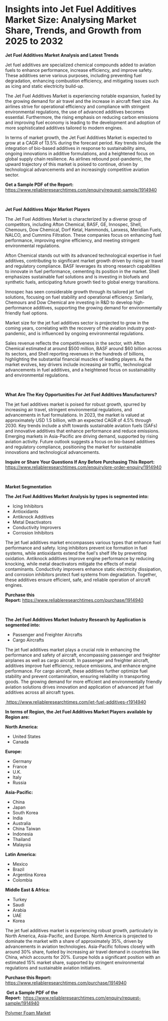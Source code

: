 <p><h1>Insights into Jet Fuel Additives Market Size: Analysing Market Share, Trends, and Growth from 2025 to 2032</h1></p><p><strong>Jet Fuel Additives Market Analysis and Latest Trends</strong></p>
<p><p>Jet fuel additives are specialized chemical compounds added to aviation fuels to enhance performance, increase efficiency, and improve safety. These additives serve various purposes, including preventing fuel degradation, enhancing combustion efficiency, and mitigating issues such as icing and static electricity build-up. </p><p>The Jet Fuel Additives Market is experiencing notable expansion, fueled by the growing demand for air travel and the increase in aircraft fleet size. As airlines strive for operational efficiency and compliance with stringent environmental regulations, the use of advanced additives becomes essential. Furthermore, the rising emphasis on reducing carbon emissions and improving fuel economy is leading to the development and adoption of more sophisticated additives tailored to modern engines.</p><p>In terms of market growth, the Jet Fuel Additives Market is expected to grow at a CAGR of 13.5% during the forecast period. Key trends include the integration of bio-based additives in response to sustainability aims, ongoing innovations in additive formulations, and a heightened focus on global supply chain resilience. As airlines rebound post-pandemic, the upward trajectory of this market is poised to continue, driven by technological advancements and an increasingly competitive aviation sector.</p></p>
<p><strong>Get a Sample PDF of the Report:&nbsp;</strong> <a href="https://www.reliableresearchtimes.com/enquiry/request-sample/1914940?utm_campaign=2524&utm_medium=2&utm_source=Github&utm_content=ia&utm_term=01042025&utm_id=jet-fuel-additives">https://www.reliableresearchtimes.com/enquiry/request-sample/1914940</a></p>
<p>&nbsp;</p>
<p><strong>Jet Fuel Additives Major Market Players</strong></p>
<p><p>The Jet Fuel Additives Market is characterized by a diverse group of competitors, including Afton Chemical, BASF, GE, Innospec, Shell, Chemours, Dow Chemical, Dorf Ketal, Hammonds, Lanxess, Meridian Fuels, NALCO, and Cummins Filtration. These companies focus on enhancing fuel performance, improving engine efficiency, and meeting stringent environmental regulations.</p><p>Afton Chemical stands out with its advanced technological expertise in fuel additives, contributing to significant market growth driven by rising air travel and regulatory compliance. BASF leverages its strong research capabilities to innovate in fuel performance, cementing its position in the market. Shell emphasizes sustainable fuel solutions and is investing in biofuels and synthetic fuels, anticipating future growth tied to global energy transitions.</p><p>Innospec has seen considerable growth through its tailored jet fuel solutions, focusing on fuel stability and operational efficiency. Similarly, Chemours and Dow Chemical are investing in R&D to develop high-performance additives, supporting the growing demand for environmentally friendly fuel options.</p><p>Market size for the jet fuel additives sector is projected to grow in the coming years, correlating with the recovery of the aviation industry post-pandemic, and is influenced by ongoing environmental regulations. </p><p>Sales revenue reflects the competitiveness in the sector, with Afton Chemical estimated at around $500 million, BASF around $60 billion across its sectors, and Shell reporting revenues in the hundreds of billions, highlighting the substantial financial muscles of leading players. As the market evolves, key drivers include increasing air traffic, technological advancements in fuel additives, and a heightened focus on sustainability and environmental regulations.</p></p>
<p>&nbsp;</p>
<p><strong>What Are The Key Opportunities For Jet Fuel Additives Manufacturers?</strong></p>
<p><p>The jet fuel additives market is poised for robust growth, spurred by increasing air travel, stringent environmental regulations, and advancements in fuel formulations. In 2023, the market is valued at approximately USD 1.5 billion, with an expected CAGR of 4.5% through 2030. Key trends include a shift towards sustainable aviation fuels (SAFs) and innovative additives that enhance performance and reduce emissions. Emerging markets in Asia-Pacific are driving demand, supported by rising aviation activity. Future outlook suggests a focus on bio-based additives and regulatory compliance, positioning the market for sustainable innovations and technological advancements.</p></p>
<p><strong>Inquire or Share Your Questions If Any Before Purchasing This Report:</strong> <a href="https://www.reliableresearchtimes.com/enquiry/pre-order-enquiry/1914940?utm_campaign=2524&utm_medium=2&utm_source=Github&utm_content=ia&utm_term=01042025&utm_id=jet-fuel-additives">https://www.reliableresearchtimes.com/enquiry/pre-order-enquiry/1914940</a></p>
<p>&nbsp;</p>
<p><strong>Market Segmentation</strong></p>
<p><strong>The Jet Fuel Additives Market Analysis by types is segmented into:</strong></p>
<p><ul><li>Icing Inhibitors</li><li>Antioxidants</li><li>Antiknock Additives</li><li>Metal Deactivators</li><li>Conductivity Improvers</li><li>Corrosion Inhibitors</li></ul></p>
<p><p>The jet fuel additives market encompasses various types that enhance fuel performance and safety. Icing inhibitors prevent ice formation in fuel systems, while antioxidants extend the fuel's shelf life by preventing oxidation. Antiknock additives improve engine performance by reducing knocking, while metal deactivators mitigate the effects of metal contaminants. Conductivity improvers enhance static electricity dissipation, and corrosion inhibitors protect fuel systems from degradation. Together, these additives ensure efficient, safe, and reliable operation of aircraft engines.</p></p>
<p><strong>Purchase this Report:&nbsp;</strong><a href="https://www.reliableresearchtimes.com/purchase/1914940?utm_campaign=2524&utm_medium=2&utm_source=Github&utm_content=ia&utm_term=01042025&utm_id=jet-fuel-additives">https://www.reliableresearchtimes.com/purchase/1914940</a></p>
<p>&nbsp;</p>
<p><strong>The Jet Fuel Additives Market Industry Research by Application is segmented into:</strong></p>
<p><ul><li>Passenger and Freighter Aircrafts</li><li>Cargo Aircrafts</li></ul></p>
<p><p>The jet fuel additives market plays a crucial role in enhancing the performance and safety of aircraft, encompassing passenger and freighter airplanes as well as cargo aircraft. In passenger and freighter aircraft, additives improve fuel efficiency, reduce emissions, and enhance engine performance. For cargo aircraft, these additives further optimize fuel stability and prevent contamination, ensuring reliability in transporting goods. The growing demand for more efficient and environmentally friendly aviation solutions drives innovation and application of advanced jet fuel additives across all aircraft types.</p></p>
<p><a href="https://www.reliableresearchtimes.com/jet-fuel-additives-r1914940?utm_campaign=2524&utm_medium=2&utm_source=Github&utm_content=ia&utm_term=01042025&utm_id=jet-fuel-additives">&nbsp;https://www.reliableresearchtimes.com/jet-fuel-additives-r1914940</a></p>
<p><strong>In terms of Region, the Jet Fuel Additives Market Players available by Region are:</strong></p>
<p>
    <p> <strong> North America: </strong>
        <ul>
            <li>United States</li>
            <li>Canada</li>
        </ul>
        </p> 
    <p> <strong> Europe: </strong>
        <ul>
            <li>Germany</li>
            <li>France</li>
            <li>U.K.</li>
            <li>Italy</li>
            <li>Russia</li>
        </ul>
        </p> 
    <p> <strong> Asia-Pacific: </strong>
        <ul>
            <li>China</li>
            <li>Japan</li>
            <li>South Korea</li>
            <li>India</li>
            <li>Australia</li>
            <li>China Taiwan</li>
            <li>Indonesia</li>
            <li>Thailand</li>
            <li>Malaysia</li>
        </ul>
        </p> 
    <p> <strong> Latin America: </strong>
        <ul>
            <li>Mexico</li>
            <li>Brazil</li>
            <li>Argentina Korea</li>
            <li>Colombia</li>
        </ul>
        </p> 
    <p> <strong> Middle East & Africa: </strong>
        <ul>
            <li>Turkey</li>
            <li>Saudi</li>
            <li>Arabia</li>
            <li>UAE</li>
            <li>Korea</li>
        </ul>
    </p>
    </p>
<p><p>The jet fuel additives market is experiencing robust growth, particularly in North America, Asia-Pacific, and Europe. North America is projected to dominate the market with a share of approximately 35%, driven by advancements in aviation technologies. Asia-Pacific follows closely with around 30% share, fueled by increasing air travel demand in countries like China, which accounts for 20%. Europe holds a significant position with an estimated 15% market share, supported by stringent environmental regulations and sustainable aviation initiatives.</p></p>
<p><strong>Purchase this Report: </strong><a href="https://www.reliableresearchtimes.com/purchase/1914940?utm_campaign=2524&utm_medium=2&utm_source=Github&utm_content=ia&utm_term=01042025&utm_id=jet-fuel-additives">https://www.reliableresearchtimes.com/purchase/1914940</a></p>
<p>&nbsp;<strong>Get a Sample PDF of the Report:&nbsp;&nbsp;</strong><a href="https://www.reliableresearchtimes.com/enquiry/request-sample/1914940?utm_campaign=2524&utm_medium=2&utm_source=Github&utm_content=ia&utm_term=01042025&utm_id=jet-fuel-additives">https://www.reliableresearchtimes.com/enquiry/request-sample/1914940</a></p>
<p><strong></strong></p>
<p><p><a href="https://github.com/OlenFleming68/Market-Research-Report-List-1/blob/main/polymer-foam-market.md?utm_campaign=2524&utm_medium=2&utm_source=Github&utm_content=ia&utm_term=01042025&utm_id=jet-fuel-additives">Polymer Foam Market</a></p></p>